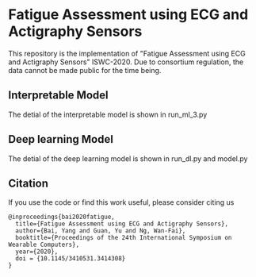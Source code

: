 ﻿# Fatigue Assessment using ECG and Actigraphy Sensors
This repository is the implementation of "Fatigue Assessment using ECG and Actigraphy Sensors" ISWC-2020.
Due to consortium regulation, the data cannot be made public for the time being.
## Interpretable Model
The detial of the interpretable model is shown in run_ml_3.py
## Deep learning Model
The detial of the deep learning model is shown in run_dl.py and model.py

## Citation
If you use the code or find this work useful, please consider citing us
```
@inproceedings{bai2020fatigue,
  title={Fatigue Assessment using ECG and Actigraphy Sensors},
  author={Bai, Yang and Guan, Yu and Ng, Wan-Fai},
  booktitle={Proceedings of the 24th International Symposium on Wearable Computers},
  year={2020},
  doi = {10.1145/3410531.3414308}
}
```
